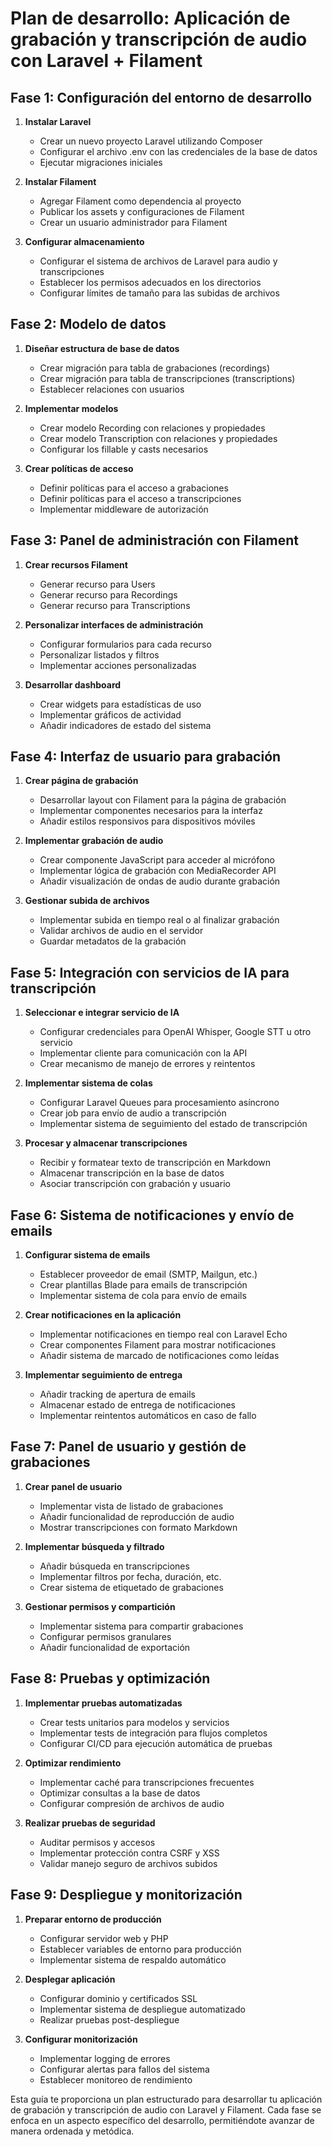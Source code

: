# Plan de desarrollo: Aplicación de grabación y transcripción de audio con Laravel + Filament

## Fase 1: Configuración del entorno de desarrollo

1. **Instalar Laravel**
   - Crear un nuevo proyecto Laravel utilizando Composer
   - Configurar el archivo .env con las credenciales de la base de datos
   - Ejecutar migraciones iniciales

2. **Instalar Filament**
   - Agregar Filament como dependencia al proyecto
   - Publicar los assets y configuraciones de Filament
   - Crear un usuario administrador para Filament

3. **Configurar almacenamiento**
   - Configurar el sistema de archivos de Laravel para audio y transcripciones
   - Establecer los permisos adecuados en los directorios
   - Configurar límites de tamaño para las subidas de archivos

## Fase 2: Modelo de datos

1. **Diseñar estructura de base de datos**
   - Crear migración para tabla de grabaciones (recordings)
   - Crear migración para tabla de transcripciones (transcriptions)
   - Establecer relaciones con usuarios

2. **Implementar modelos**
   - Crear modelo Recording con relaciones y propiedades
   - Crear modelo Transcription con relaciones y propiedades
   - Configurar los fillable y casts necesarios

3. **Crear políticas de acceso**
   - Definir políticas para el acceso a grabaciones
   - Definir políticas para el acceso a transcripciones
   - Implementar middleware de autorización

## Fase 3: Panel de administración con Filament

1. **Crear recursos Filament**
   - Generar recurso para Users
   - Generar recurso para Recordings
   - Generar recurso para Transcriptions

2. **Personalizar interfaces de administración**
   - Configurar formularios para cada recurso
   - Personalizar listados y filtros
   - Implementar acciones personalizadas

3. **Desarrollar dashboard**
   - Crear widgets para estadísticas de uso
   - Implementar gráficos de actividad
   - Añadir indicadores de estado del sistema

## Fase 4: Interfaz de usuario para grabación

1. **Crear página de grabación**
   - Desarrollar layout con Filament para la página de grabación
   - Implementar componentes necesarios para la interfaz
   - Añadir estilos responsivos para dispositivos móviles

2. **Implementar grabación de audio**
   - Crear componente JavaScript para acceder al micrófono
   - Implementar lógica de grabación con MediaRecorder API
   - Añadir visualización de ondas de audio durante grabación

3. **Gestionar subida de archivos**
   - Implementar subida en tiempo real o al finalizar grabación
   - Validar archivos de audio en el servidor
   - Guardar metadatos de la grabación

## Fase 5: Integración con servicios de IA para transcripción

1. **Seleccionar e integrar servicio de IA**
   - Configurar credenciales para OpenAI Whisper, Google STT u otro servicio
   - Implementar cliente para comunicación con la API
   - Crear mecanismo de manejo de errores y reintentos

2. **Implementar sistema de colas**
   - Configurar Laravel Queues para procesamiento asíncrono
   - Crear job para envío de audio a transcripción
   - Implementar sistema de seguimiento del estado de transcripción

3. **Procesar y almacenar transcripciones**
   - Recibir y formatear texto de transcripción en Markdown
   - Almacenar transcripción en la base de datos
   - Asociar transcripción con grabación y usuario

## Fase 6: Sistema de notificaciones y envío de emails

1. **Configurar sistema de emails**
   - Establecer proveedor de email (SMTP, Mailgun, etc.)
   - Crear plantillas Blade para emails de transcripción
   - Implementar sistema de cola para envío de emails

2. **Crear notificaciones en la aplicación**
   - Implementar notificaciones en tiempo real con Laravel Echo
   - Crear componentes Filament para mostrar notificaciones
   - Añadir sistema de marcado de notificaciones como leídas

3. **Implementar seguimiento de entrega**
   - Añadir tracking de apertura de emails
   - Almacenar estado de entrega de notificaciones
   - Implementar reintentos automáticos en caso de fallo

## Fase 7: Panel de usuario y gestión de grabaciones

1. **Crear panel de usuario**
   - Implementar vista de listado de grabaciones
   - Añadir funcionalidad de reproducción de audio
   - Mostrar transcripciones con formato Markdown

2. **Implementar búsqueda y filtrado**
   - Añadir búsqueda en transcripciones
   - Implementar filtros por fecha, duración, etc.
   - Crear sistema de etiquetado de grabaciones

3. **Gestionar permisos y compartición**
   - Implementar sistema para compartir grabaciones
   - Configurar permisos granulares
   - Añadir funcionalidad de exportación

## Fase 8: Pruebas y optimización

1. **Implementar pruebas automatizadas**
   - Crear tests unitarios para modelos y servicios
   - Implementar tests de integración para flujos completos
   - Configurar CI/CD para ejecución automática de pruebas

2. **Optimizar rendimiento**
   - Implementar caché para transcripciones frecuentes
   - Optimizar consultas a la base de datos
   - Configurar compresión de archivos de audio

3. **Realizar pruebas de seguridad**
   - Auditar permisos y accesos
   - Implementar protección contra CSRF y XSS
   - Validar manejo seguro de archivos subidos

## Fase 9: Despliegue y monitorización

1. **Preparar entorno de producción**
   - Configurar servidor web y PHP
   - Establecer variables de entorno para producción
   - Implementar sistema de respaldo automático

2. **Desplegar aplicación**
   - Configurar dominio y certificados SSL
   - Implementar sistema de despliegue automatizado
   - Realizar pruebas post-despliegue

3. **Configurar monitorización**
   - Implementar logging de errores
   - Configurar alertas para fallos del sistema
   - Establecer monitoreo de rendimiento

Esta guía te proporciona un plan estructurado para desarrollar tu aplicación de grabación y transcripción de audio con Laravel y Filament. Cada fase se enfoca en un aspecto específico del desarrollo, permitiéndote avanzar de manera ordenada y metódica.